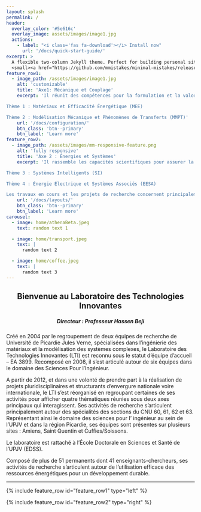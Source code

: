```yaml
---
layout: splash
permalink: /
header:
  overlay_color: '#5e616c'
  overlay_image: assets/images/image1.jpg
  actions:
    - label: "<i class='fas fa-download'></i> Install now"
      url: '/docs/quick-start-guide/'
excerpt: >
  A flexible two-column Jekyll theme. Perfect for building personal sites, blogs, and portfolios.<br />
  <small><a href="https://github.com/mmistakes/minimal-mistakes/releases/tag/4.14.1">Latest release v4.14.1</a></small>
feature_row1:
  - image_path: /assets/images/image1.jpg
    alt: 'customizable'
    title: 'Axe1: Mécanique et Couplage'
    excerpt: 'Il réunit des compétences pour la formulation et la valorisation de nouveaux matériaux ainsi que pour l’étude des systèmes mécaniques et des transferts:

Thème 1 : Matériaux et Efficacité Énergétique (MEE)

Thème 2 : Modélisation Mécanique et Phénomènes de Transferts (MMPT)'
    url: '/docs/configuration/'
    btn_class: 'btn--primary'
    btn_label: 'Learn more'
feature_row2:
  - image_path: /assets/images/mm-responsive-feature.png
    alt: 'fully responsive'
    title: 'Axe 2 : Énergies et Systèmes'
    excerpt: 'Il rassemble les capacités scientifiques pour assurer la maîtrise de l’énergie dans un système multi sources:

Thème 3 : Systèmes Intelligents (SI)

Thème 4 : Énergie Électrique et Systèmes Associés (EESA)

Les travaux en cours et les projets de recherche concernent principalement les matériaux nouveaux et l’optimisation énergétique dans les domaines de la construction et des transports.'
    url: '/docs/layouts/'
    btn_class: 'btn--primary'
    btn_label: 'Learn more'
carousel:
  - image: home/athenaBeta.jpeg
    text: random text 1

  - image: home/transport.jpeg
    text: |
      random text 2

  - image: home/coffee.jpeg
    text: |
      random text 3
---
```


<h2 align="center"> Bienvenue au Laboratoire des Technologies Innovantes</h2>
<h5 align="center">Directeur : Professeur Hassen Beji</h5>

Créé en 2004 par le regroupement de deux équipes de recherche de Université de Picardie Jules Verne, spécialisées dans l’ingénierie des matériaux et la modélisation des systèmes complexes, le Laboratoire des Technologies Innovantes (LTI) est reconnu sous le statut d’équipe d’accueil – EA 3899. Recomposé en 2008, il s’est articulé autour de six équipes dans le domaine des Sciences Pour l’Ingénieur.

A partir de 2012, et dans une volonté de prendre part à la réalisation de projets pluridisciplinaires et structurants d’envergure nationale voire internationale, le LTI s’est réorganisé en regroupant certaines de ses activités pour afficher quatre thématiques réunies sous deux axes principaux qui interagissent. Ses activités de recherche s’articulent principalement autour des spécialités des sections du CNU 60, 61, 62 et 63. Représentant ainsi le domaine des sciences pour I’ ingénieur au sein de l’UPJV et dans la région Picardie, ses équipes sont présentes sur plusieurs sites : Amiens, Saint Quentin et Cuffies/Soissons.

Le laboratoire est rattaché à l’École Doctorale en Sciences et Santé de l’UPJV (EDSS).

Composé de plus de 51 permanents dont 41 enseignants-chercheurs, ses activités de recherche s’articulent autour de l’utilisation efficace des ressources énergétiques pour un développement durable.

---

{% include feature_row id="feature_row1" type="left" %}

{% include feature_row id="feature_row2" type="right" %}
